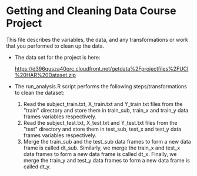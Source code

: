 # Getting and Cleaning Data Course Project

This file describes the variables, the data, and any transformations or work that you performed to clean up the data.

* The data set for the project is here:

  https://d396qusza40orc.cloudfront.net/getdata%2Fprojectfiles%2FUCI%20HAR%20Dataset.zip

* The run_analysis.R script performs the following steps/transformations to clean the dataset:
  1. Read the subject_train.txt, X_train.txt and Y_train.txt files from the "train" directory and store them in train_sub,      train_x and train_y data frames variables respectively.
  2. Read the subject_test.txt, X_test.txt and Y_test.txt files from the "test" directory and store them in test_sub,           test_x and test_y data frames variables respectively.
  3. Merge the train_sub and the test_sub data frames to form a new data frame is called dt_sub. Similarly, we merge the        train_x and test_x data frames to form a new data frame is called dt_x. Finally, we merge the train_y and test_y data      frames to form a new data frame is called dt_y.
